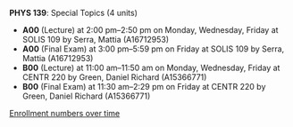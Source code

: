 **PHYS 139**: Special Topics (4 units)

- **A00** (Lecture) at 2:00 pm–2:50 pm on Monday, Wednesday, Friday at SOLIS 109 by Serra, Mattia (A16712953)
- **A00** (Final Exam) at 3:00 pm–5:59 pm on Friday at SOLIS 109 by Serra, Mattia (A16712953)
- **B00** (Lecture) at 11:00 am–11:50 am on Monday, Wednesday, Friday at CENTR 220 by Green, Daniel Richard (A15366771)
- **B00** (Final Exam) at 11:30 am–2:29 pm on Friday at CENTR 220 by Green, Daniel Richard (A15366771)

[Enrollment numbers over time](./PHYS139.tsv)
